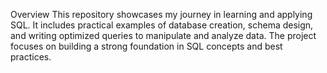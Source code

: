 Overview
This repository showcases my journey in learning and applying SQL. It includes practical examples of database creation, schema design, and writing optimized queries to manipulate and analyze data. The project focuses on building a strong foundation in SQL concepts and best practices.
